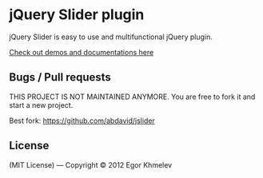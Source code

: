 # jQuery Slider plugin

jQuery Slider is easy to use and multifunctional jQuery plugin.

[Check out demos and documentations here](http://egorkhmelev.github.com/jslider/)

## Bugs / Pull requests

THIS PROJECT IS NOT MAINTAINED ANYMORE. You are free to fork it and start a new project.

Best fork: https://github.com/abdavid/jslider

## License

(MIT License) — Copyright &copy; 2012 Egor Khmelev
